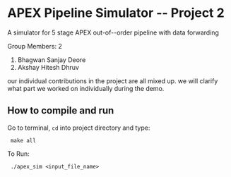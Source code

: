 # APEX Pipeline Simulator -- Project 2

A simulator for 5 stage APEX out-of--order pipeline with data forwarding

Group Members: 2

1) Bhagwan Sanjay Deore
2) Akshay Hitesh Dhruv

our individual contributions in the project are all mixed up. we will clarify what part we worked on individually during
the demo.

## How to compile and run

Go to terminal, `cd` into project directory and type:

```
 make all
```

To Run:

```
 ./apex_sim <input_file_name>
```

